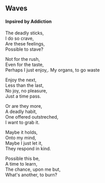 ## Waves 

#### Inpsired by Addiction

The deadly sticks,\
I do so crave,\
Are these feelings,\
Possible to stave?

Not for the rush,\
Even for the taste,\
Perhaps I just enjoy,\.
My organs, to go waste

Enjoy the next,\
Less than the last,\
No joy, no pleasure,\
Just a time pass.

Or are they more,\
A deadly habit,\
One offered outstreched,\
I want to grab it.

Maybe it holds,\
Onto my mind,\
Maybe I just let it,\
They respond in kind.

Possible this be,\
A time to learn,\
The chance, upon me but,\
What's another, to burn?